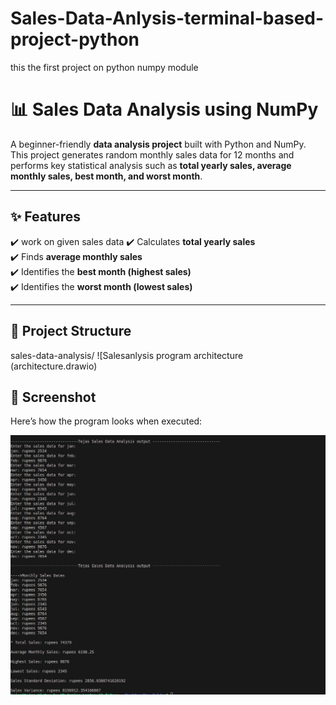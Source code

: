 # Sales-Data-Anlysis-terminal-based-project-python
this the first project on python numpy module
# 📊 Sales Data Analysis using NumPy

A beginner-friendly **data analysis project** built with Python and NumPy.  
This project generates random monthly sales data for 12 months and performs key statistical analysis such as **total yearly sales, average monthly sales, best month, and worst month**.  

---

## ✨ Features
✔️ work on given sales data 
✔️ Calculates **total yearly sales**  
✔️ Finds **average monthly sales**  
✔️ Identifies the **best month (highest sales)**  
✔️ Identifies the **worst month (lowest sales)**  

---

## 📂 Project Structure
sales-data-analysis/
![Salesanlysis program architecture (architecture.drawio)

## 📸 Screenshot
Here’s how the program looks when executed:

![Sales Data Output](screenshot.png)
